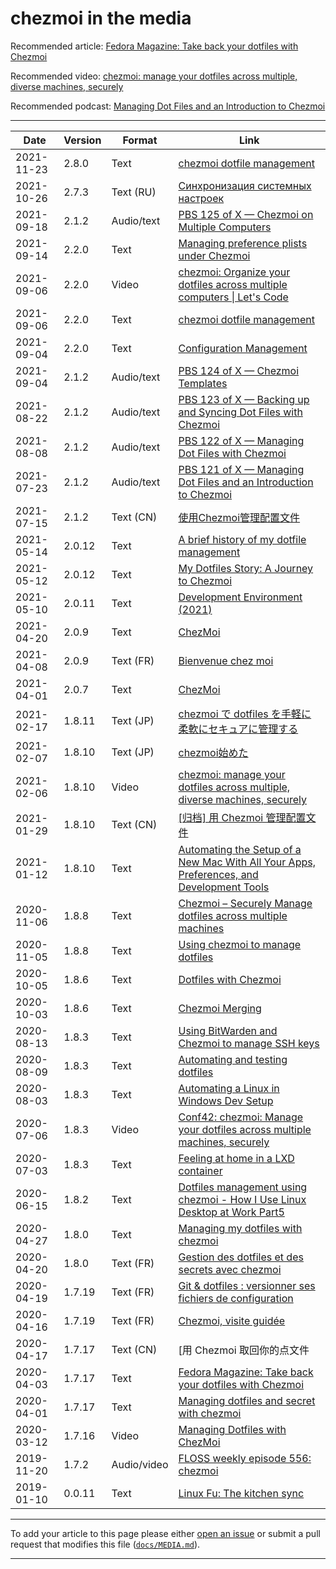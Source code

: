 # chezmoi in the media

<!--- toc --->

Recommended article: [Fedora Magazine: Take back your dotfiles with Chezmoi](https://fedoramagazine.org/take-back-your-dotfiles-with-chezmoi/)

Recommended video: [chezmoi: manage your dotfiles across multiple, diverse machines, securely](https://fosdem.org/2021/schedule/event/chezmoi/)

Recommended podcast: [Managing Dot Files and an Introduction to Chezmoi](https://www.podfeet.com/blog/2021/07/ccatp-693/)

---

| Date       | Version | Format      | Link                                                                                                                                                                                                                |
| ---------- | ------- | ----------- | ------------------------------------------------------------------------------------------------------------------------------------------------------------------------------------------------------------------- |
| 2021-11-23 | 2.8.0   | Text        | [chezmoi dotfile management](https://www.jacobbolda.com/chezmoi-dotfile-management)                                                                                                                                 |
| 2021-10-26 | 2.7.3   | Text (RU)   | [Синхронизация системных настроек](https://habr.com/en/post/585578/)                                                                                                                                                |
| 2021-09-18 | 2.1.2   | Audio/text  | [PBS 125 of X — Chezmoi on Multiple Computers](https://pbs.bartificer.net/pbs125)                                                                                                                                   |
| 2021-09-14 | 2.2.0   | Text        | [Managing preference plists under Chezmoi](https://zacwe.st/2021/09/14/managing-preference-plists-under-chezmoi/)                                                                                                   |
| 2021-09-06 | 2.2.0   | Video       | [chezmoi: Organize your dotfiles across multiple computers \| Let's Code](https://www.youtube.com/watch?v=L_Y3s0PS_Cg)                                                                                              |
| 2021-09-06 | 2.2.0   | Text        | [chezmoi dotfile management](https://www.jacobbolda.com/chezmoi-dotfile-management)                                                                                                                                 |
| 2021-09-04 | 2.2.0   | Text        | [Configuration Management](https://cj.rs/blog/my-setup/chezmoi/)                                                                                                                                                    |
| 2021-09-04 | 2.1.2   | Audio/text  | [PBS 124 of X — Chezmoi Templates](https://pbs.bartificer.net/pbs124)                                                                                                                                               |
| 2021-08-22 | 2.1.2   | Audio/text  | [PBS 123 of X — Backing up and Syncing Dot Files with Chezmoi](https://pbs.bartificer.net/pbs123)                                                                                                                   |
| 2021-08-08 | 2.1.2   | Audio/text  | [PBS 122 of X — Managing Dot Files with Chezmoi](https://pbs.bartificer.net/pbs122)                                                                                                                                 |
| 2021-07-23 | 2.1.2   | Audio/text  | [PBS 121 of X — Managing Dot Files and an Introduction to Chezmoi](https://www.podfeet.com/blog/2021/07/ccatp-693/)                                                                                                 |
| 2021-07-15 | 2.1.2   | Text (CN)   | [使用Chezmoi管理配置文件](https://marvinsblog.net/post/2021-07-15-chezmoi-intro/)                                                                                                                                   |
| 2021-05-14 | 2.0.12  | Text        | [A brief history of my dotfile management](https://jonathanbartlett.co.uk/2021/05/14/a-brief-history-of-my-dotfiles.html)                                                                                           |
| 2021-05-12 | 2.0.12  | Text        | [My Dotfiles Story: A Journey to Chezmoi](https://www.mikekasberg.com/blog/2021/05/12/my-dotfiles-story.html)                                                                                                       |
| 2021-05-10 | 2.0.11  | Text        | [Development Environment (2021)](https://ideas.offby1.net/posts/development-environment-2021.html)                                                                                                                  |
| 2021-04-20 | 2.0.9   | Text        | [ChezMoi](https://johnmathews.eu/chezmoi.html)                                                                                                                                                                      |
| 2021-04-08 | 2.0.9   | Text (FR)   | [Bienvenue chez moi](https://blogduyax.madyanne.fr/2021/bienvenue-chez-moi/)                                                                                                                                        |
| 2021-04-01 | 2.0.7   | Text        | [ChezMoi](https://johnmathews.is/chezmoi.html)                                                                                                                                                                      |
| 2021-02-17 | 1.8.11  | Text (JP)   | [chezmoi で dotfiles を手軽に柔軟にセキュアに管理する](https://zenn.dev/ryo_kawamata/articles/introduce-chezmoi)                                                                                                    |
| 2021-02-07 | 1.8.10  | Text (JP)   | [chezmoi始めた](https://joe-noh.hatenablog.com/entry/2021/02/07/215733)                                                                                                                                             |
| 2021-02-06 | 1.8.10  | Video       | [chezmoi: manage your dotfiles across multiple, diverse machines, securely](https://fosdem.org/2021/schedule/event/chezmoi/)                                                                                        |
| 2021-01-29 | 1.8.10  | Text (CN)   | [[归档] 用 Chezmoi 管理配置文件](https://axionl.me/p/%E5%BD%92%E6%A1%A3-%E7%94%A8-chezmoi-%E7%AE%A1%E7%90%86%E9%85%8D%E7%BD%AE%E6%96%87%E4%BB%B6/)                                                                  |
| 2021-01-12 | 1.8.10  | Text        | [Automating the Setup of a New Mac With All Your Apps, Preferences, and Development Tools](https://www.moncefbelyamani.com/automating-the-setup-of-a-new-mac-with-all-your-apps-preferences-and-development-tools/) |
| 2020-11-06 | 1.8.8   | Text        | [Chezmoi – Securely Manage dotfiles across multiple machines](https://computingforgeeks.com/chezmoi-manage-dotfiles-across-multiple-machines/)                                                                      |
| 2020-11-05 | 1.8.8   | Text        | [Using chezmoi to manage dotfiles](https://pashinskikh.de/posts/chezmoi/)                                                                                                                                           |
| 2020-10-05 | 1.8.6   | Text        | [Dotfiles with Chezmoi](https://blog.lazkani.io/posts/backup/dotfiles-with-chezmoi/)                                                                                                                                |
| 2020-10-03 | 1.8.6   | Text        | [Chezmoi Merging](https://benoit.srht.site/2020-10-03-chezmoi-merging/)                                                                                                                                             |
| 2020-08-13 | 1.8.3   | Text        | [Using BitWarden and Chezmoi to manage SSH keys](https://www.jx0.uk/chezmoi/bitwarden/unix/ssh/2020/08/13/bitwarden-chezmoi-ssh-key.html)                                                                           |
| 2020-08-09 | 1.8.3   | Text        | [Automating and testing dotfiles](https://seds.nl/posts/automating-and-testing-dotfiles/)                                                                                                                           |
| 2020-08-03 | 1.8.3   | Text        | [Automating a Linux in Windows Dev Setup](https://matt.aimonetti.net/posts/2020-08-automating-a-linux-in-windows-dev-setup/)                                                                                        |
| 2020-07-06 | 1.8.3   | Video       | [Conf42: chezmoi: Manage your dotfiles across multiple machines, securely](https://www.youtube.com/watch?v=JrCMCdvoMAw)                                                                                             |
| 2020-07-03 | 1.8.3   | Text        | [Feeling at home in a LXD container](https://ubuntu.com/blog/feeling-at-home-in-a-lxd-container)                                                                                                                    |
| 2020-06-15 | 1.8.2   | Text        | [Dotfiles management using chezmoi - How I Use Linux Desktop at Work Part5](https://blog.benoitj.ca/2020-06-15-how-i-use-linux-desktop-at-work-part5-dotfiles/)                                                     |
| 2020-04-27 | 1.8.0   | Text        | [Managing my dotfiles with chezmoi](http://blog.emilieschario.com/post/managing-my-dotfiles-with-chezmoi/)                                                                                                          |
| 2020-04-20 | 1.8.0   | Text (FR)   | [Gestion des dotfiles et des secrets avec chezmoi](https://blog.arkey.fr/2020/04/01/manage_dotfiles_with_chezmoi.fr/)                                                                                               |
| 2020-04-19 | 1.7.19  | Text (FR)   | [Git & dotfiles : versionner ses fichiers de configuration](https://www.armandphilippot.com/dotfiles-git-fichiers-configuration/)                                                                                   |
| 2020-04-16 | 1.7.19  | Text (FR)   | [Chezmoi, visite guidée](https://blog.wescale.fr/2020/04/16/chezmoi-visite-guidee/)                                                                                                                                 |
| 2020-04-17 | 1.7.17  | Text (CN)   | [用 Chezmoi 取回你的点文件 | Linux 中国](https://blog.csdn.net/F8qG7f9YD02Pe/article/details/105548429)                                                                                                             |
| 2020-04-03 | 1.7.17  | Text        | [Fedora Magazine: Take back your dotfiles with Chezmoi](https://fedoramagazine.org/take-back-your-dotfiles-with-chezmoi/)                                                                                           |
| 2020-04-01 | 1.7.17  | Text        | [Managing dotfiles and secret with chezmoi](https://blog.arkey.fr/2020/04/01/manage_dotfiles_with_chezmoi/)                                                                                                         |
| 2020-03-12 | 1.7.16  | Video       | [Managing Dotfiles with ChezMoi](https://www.youtube.com/watch?v=HXx6ugA98Qo)                                                                                                                                       |
| 2019-11-20 | 1.7.2   | Audio/video | [FLOSS weekly episode 556: chezmoi](https://twit.tv/shows/floss-weekly/episodes/556)                                                                                                                                |
| 2019-01-10 | 0.0.11  | Text        | [Linux Fu: The kitchen sync](https://hackaday.com/2019/01/10/linux-fu-the-kitchen-sync/)                                                                                                                            |

---

To add your article to this page please either [open an
issue](https://github.com/twpayne/chezmoi/issues/new/choose) or submit a pull
request that modifies this file
([`docs/MEDIA.md`](https://github.com/twpayne/chezmoi/blob/master/docs/MEDIA.md)).

---
